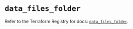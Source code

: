 # `data_files_folder`

Refer to the Terraform Registry for docs: [`data_files_folder`](https://registry.terraform.io/providers/files-com/files/0.1.365/docs/data-sources/folder).
